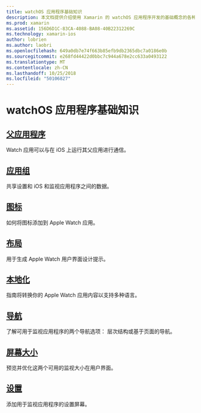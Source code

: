 ```yaml
---
title: watchOS 应用程序基础知识
description: 本文档提供介绍使用 Xamarin 的 watchOS 应用程序开发的基础概念的各种文档的链接。
ms.prod: xamarin
ms.assetid: 156D6D1C-83CA-4088-BA08-40B22312269C
ms.technology: xamarin-ios
author: lobrien
ms.author: laobri
ms.openlocfilehash: 649a0db7e74f663b85efb9db2365dbc7a0186e0b
ms.sourcegitcommit: e268fd44422d0bbc7c944a678e2cc633a0493122
ms.translationtype: MT
ms.contentlocale: zh-CN
ms.lasthandoff: 10/25/2018
ms.locfileid: "50106827"
---
```

# <a name="watchos-application-fundamentals"></a>watchOS 应用程序基础知识

##  <a name="parent-applicationioswatchosapp-fundamentalsparent-appmd"></a>[父应用程序](~/ios/watchos/app-fundamentals/parent-app.md)

Watch 应用可以与在 iOS 上运行其父应用进行通信。

##  <a name="app-groupsioswatchosapp-fundamentalsapp-groupsmd"></a>[应用组](~/ios/watchos/app-fundamentals/app-groups.md)

共享设置和 iOS 和监视应用程序之间的数据。

##  <a name="iconsioswatchosapp-fundamentalsiconsmd"></a>[图标](~/ios/watchos/app-fundamentals/icons.md)

如何将图标添加到 Apple Watch 应用。

##  <a name="layoutioswatchosapp-fundamentalslayoutmd"></a>[布局](~/ios/watchos/app-fundamentals/layout.md)

用于生成 Apple Watch 用户界面设计提示。

##  <a name="localizationioswatchosapp-fundamentalslocalizationmd"></a>[本地化](~/ios/watchos/app-fundamentals/localization.md)

指南将转换你的 Apple Watch 应用内容以支持多种语言。

##  <a name="navigationioswatchosapp-fundamentalsnavigationmd"></a>[导航](~/ios/watchos/app-fundamentals/navigation.md)

了解可用于监视应用程序的两个导航选项： 层次结构或基于页面的导航。

##  <a name="screen-sizesioswatchosapp-fundamentalsscreen-sizesmd"></a>[屏幕大小](~/ios/watchos/app-fundamentals/screen-sizes.md)

预览并优化这两个可用的监视大小在用户界面。

##  <a name="settingsioswatchosapp-fundamentalssettingsmd"></a>[设置](~/ios/watchos/app-fundamentals/settings.md)

添加用于监视应用程序的设置屏幕。

